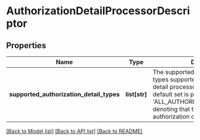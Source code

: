 # AuthorizationDetailProcessorDescriptor

## Properties
Name | Type | Description | Notes
------------ | ------------- | ------------- | -------------
**supported_authorization_detail_types** | **list[str]** | The supported authorization detail types supported by this authorization detail processor plugin type. The default set is populated with &#39;ALL_AUTHORIZATION_DETAIL_TYPES&#39; denoting that the plugin supports all authorization detail types. | [optional] 

[[Back to Model list]](../README.md#documentation-for-models) [[Back to API list]](../README.md#documentation-for-api-endpoints) [[Back to README]](../README.md)


